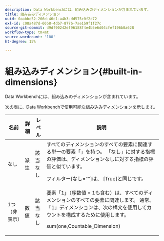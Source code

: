 ```yaml
---
description: Data Workbenchには、組み込みのディメンションが含まれています。
title: 組み込みディメンション
uuid: 0aabbc52-266d-46c1-a4b3-dd575c0f2c72
exl-id: c08a487d-60b8-4db7-8776-7ae1b9f1f27c
source-git-commit: d9df90242ef96188f4e4b5e6d04cfef196b0a628
workflow-type: tm+mt
source-wordcount: '100'
ht-degree: 15%

---
```


# 組み込みディメンション{#built-in-dimensions}

Data Workbenchには、組み込みのディメンションが含まれています。

次の表に、Data Workbenchで使用可能な組み込みディメンションを示します。

<table id="table_40796088B3484F98889859C59D525AD7"> 
 <thead> 
  <tr> 
   <th colname="col1" class="entry"> 名前 </th> 
   <th colname="col2" class="entry"> 詳細 </th> 
   <th colname="col3" class="entry"> レベル </th> 
   <th colname="col4" class="entry"> 説明 </th> 
  </tr> 
 </thead>
 <tbody> 
  <tr> 
   <td colname="col1"> なし </td> 
   <td colname="col2"> 派生 </td> 
   <td colname="col3"> 該当なし </td> 
   <td colname="col4">すべてのディメンションのすべての要素に関連する単一の要素「」を持つ。 「なし」に対する指標の評価は、ディメンションなしに対する指標の評価と似ています。 <p><span class="filepath">フィルター[なし=""]</span>は、<span class="filepath"> [True]</span>と同じです。 </p></td> 
  </tr> 
  <tr> 
   <td colname="col1"> 1つ（非表示） </td> 
   <td colname="col2"> 数値 </td> 
   <td colname="col3"> 該当なし </td> 
   <td colname="col4">要素「1」（序数値<span class="filepath"> = 1</span>も含む）は、すべてのディメンションのすべての要素に関連します。 通常、「1」ディメンションは、次の構文を使用してカウントを構成するために使用します。 <p><span class="filepath"> sum(one,Countable_Dimension)</span></p></td> 
  </tr> 
 </tbody> 
</table>
